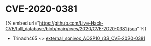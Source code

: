 # CVE-2020-0381
{% embed url="https://github.com/Live-Hack-CVE/full_database/blob/main/cves/2020/CVE-2020-0381.json" %}

* Trinadh465 ~> [external_sonivox_AOSP10_r33_CVE-2020-0381](https://www.alice-snow.ru/2020/database/cve-2020-0381/external_sonivox_aosp10_r33_cve-2020-0381-trinadh465)
